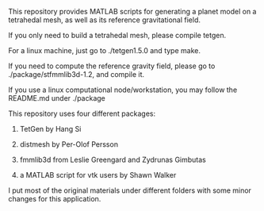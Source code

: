 This repository provides MATLAB scripts for generating a planet model on a tetrahedal mesh,
as well as its reference gravitational field. 


If you only need to build a tetrahedal mesh, please compile tetgen. 

For a linux machine, just go to ./tetgen1.5.0 and type make. 

If you need to compute the reference gravity field, please go to ./package/stfmmlib3d-1.2, and compile it. 

If you use a linux computational node/workstation, you may follow the README.md under ./package


This repository uses four different packages: 

1. TetGen by Hang Si

2. distmesh by Per-Olof Persson

3. fmmlib3d from Leslie Greengard and Zydrunas Gimbutas

4. a MATLAB script for vtk users by Shawn Walker

I put most of the original materials under different folders 
with some minor changes for this application.
